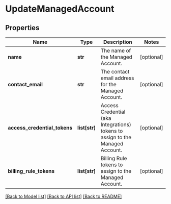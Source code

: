 # UpdateManagedAccount

## Properties
Name | Type | Description | Notes
------------ | ------------- | ------------- | -------------
**name** | **str** | The name of the Managed Account. | [optional] 
**contact_email** | **str** | The contact email address for the Managed Account. | [optional] 
**access_credential_tokens** | **list[str]** | Access Credential (aka Integrations) tokens to assign to the Managed Account. | [optional] 
**billing_rule_tokens** | **list[str]** | Billing Rule tokens to assign to the Managed Account. | [optional] 

[[Back to Model list]](../README.md#documentation-for-models) [[Back to API list]](../README.md#documentation-for-api-endpoints) [[Back to README]](../README.md)



